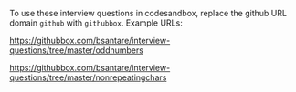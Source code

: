 To use these interview questions in codesandbox, replace the github URL domain `github` with `githubbox`.  Example URLs:

https://githubbox.com/bsantare/interview-questions/tree/master/oddnumbers

https://githubbox.com/bsantare/interview-questions/tree/master/nonrepeatingchars
